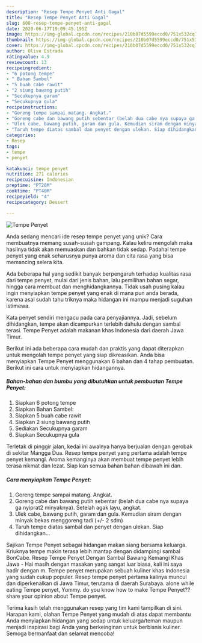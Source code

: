```yaml
---
description: "Resep Tempe Penyet Anti Gagal"
title: "Resep Tempe Penyet Anti Gagal"
slug: 608-resep-tempe-penyet-anti-gagal
date: 2020-06-17T19:09:45.195Z
image: https://img-global.cpcdn.com/recipes/210b07d5599eccd0/751x532cq70/tempe-penyet-foto-resep-utama.jpg
thumbnail: https://img-global.cpcdn.com/recipes/210b07d5599eccd0/751x532cq70/tempe-penyet-foto-resep-utama.jpg
cover: https://img-global.cpcdn.com/recipes/210b07d5599eccd0/751x532cq70/tempe-penyet-foto-resep-utama.jpg
author: Olive Estrada
ratingvalue: 4.9
reviewcount: 13
recipeingredient:
- "6 potong tempe"
- " Bahan Sambel"
- "5 buah cabe rawit"
- "2 siung bawang putih"
- "Secukupnya garam"
- "Secukupnya gula"
recipeinstructions:
- "Goreng tempe sampai matang. Angkat."
- "Goreng cabe dan bawang putih sebentar (belah dua cabe nya supaya ga nyiprat2 minyaknya). Setelah agak layu, angkat."
- "Ulek cabe, bawang putih, garam dan gula. Kemudian siram dengan minyak bekas menggoreng tadi (+/- 2 sdm)"
- "Taruh tempe diatas sambal dan penyet dengan ulekan. Siap dihidangkan..."
categories:
- Resep
tags:
- tempe
- penyet

katakunci: tempe penyet 
nutrition: 271 calories
recipecuisine: Indonesian
preptime: "PT28M"
cooktime: "PT40M"
recipeyield: "4"
recipecategory: Dessert

---
```



![Tempe Penyet](https://img-global.cpcdn.com/recipes/210b07d5599eccd0/751x532cq70/tempe-penyet-foto-resep-utama.jpg)

Anda sedang mencari ide resep tempe penyet yang unik? Cara membuatnya memang susah-susah gampang. Kalau keliru mengolah maka hasilnya tidak akan memuaskan dan bahkan tidak sedap. Padahal tempe penyet yang enak seharusnya punya aroma dan cita rasa yang bisa memancing selera kita.

Ada beberapa hal yang sedikit banyak berpengaruh terhadap kualitas rasa dari tempe penyet, mulai dari jenis bahan, lalu pemilihan bahan segar, hingga cara membuat dan menghidangkannya. Tidak usah pusing kalau ingin menyiapkan tempe penyet yang enak di mana pun anda berada, karena asal sudah tahu triknya maka hidangan ini mampu menjadi suguhan istimewa.

Kata penyet sendiri mengacu pada cara penyajiannya. Jadi, sebelum dihidangkan, tempe akan dicampurkan terlebih dahulu dengan sambal terasi. Tempe Penyet adalah makanan khas Indonesia dari daerah Jawa Timur.


Berikut ini ada beberapa cara mudah dan praktis yang dapat diterapkan untuk mengolah tempe penyet yang siap dikreasikan. Anda bisa menyiapkan Tempe Penyet menggunakan 6 bahan dan 4 tahap pembuatan. Berikut ini cara untuk menyiapkan hidangannya.

<!--inarticleads1-->

##### Bahan-bahan dan bumbu yang dibutuhkan untuk pembuatan Tempe Penyet:

1. Siapkan 6 potong tempe
1. Siapkan  Bahan Sambel:
1. Siapkan 5 buah cabe rawit
1. Siapkan 2 siung bawang putih
1. Sediakan Secukupnya garam
1. Siapkan Secukupnya gula


Terletak di pinggir jalan, kedai ini awalnya hanya berjualan dengan gerobak di sekitar Mangga Dua. Resep tempe penyet yang pertama adalah tempe penyet kemangi. Aroma kemanginya akan membuat tempe penyet lebih terasa nikmat dan lezat. Siap kan semua bahan bahan dibawah ini dan. 

<!--inarticleads2-->

##### Cara menyiapkan Tempe Penyet:

1. Goreng tempe sampai matang. Angkat.
1. Goreng cabe dan bawang putih sebentar (belah dua cabe nya supaya ga nyiprat2 minyaknya). Setelah agak layu, angkat.
1. Ulek cabe, bawang putih, garam dan gula. Kemudian siram dengan minyak bekas menggoreng tadi (+/- 2 sdm)
1. Taruh tempe diatas sambal dan penyet dengan ulekan. Siap dihidangkan...


Sajikan Tempe Penyet sebagai hidangan makan siang bersama keluarga. Kriuknya tempe makin terasa lebih mantap dengan didampingi sambal BonCabe. Resep Tempe Penyet Dengan Sambal Bawang Kemangi Khas Jawa - Hai masih dengan masakan yang sangat luar biasa, kali ini saya hadir dengan m. Tempe penyet merupakan sebuah kuliner khas Indonesia yang sudah cukup populer. Resep tempe penyet pertama kalinya muncul dan diperkenalkan di Jawa Timur, terutama di daerah Surabaya. alone while eating Tempe penyet, Yummy. do you know how to make Tempe Penyet??share your opinion about Tempe penyet. 

Terima kasih telah menggunakan resep yang tim kami tampilkan di sini. Harapan kami, olahan Tempe Penyet yang mudah di atas dapat membantu Anda menyiapkan hidangan yang sedap untuk keluarga/teman maupun menjadi inspirasi bagi Anda yang berkeinginan untuk berbisnis kuliner. Semoga bermanfaat dan selamat mencoba!
